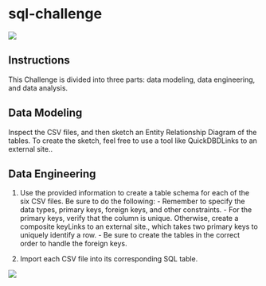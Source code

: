 # sql-challenge
<img src="https://capsule-render.vercel.app/api?type=waving&color=BDBDC8&height=150&section=header" />

## Instructions
This Challenge is divided into three parts: data modeling, data engineering, and data analysis.

## Data Modeling
Inspect the CSV files, and then sketch an Entity Relationship Diagram of the tables. To create the sketch, feel free to use a tool like QuickDBDLinks to an external site..

## Data Engineering
  1.  Use the provided information to create a table schema for each of the six CSV files. Be sure to do the following:
    -  Remember to specify the data types, primary keys, foreign keys, and other constraints.
    -  For the primary keys, verify that the column is unique. Otherwise, create a composite keyLinks to an external site., which takes two primary keys to uniquely identify a row.
    -  Be sure to create the tables in the correct order to handle the foreign keys.

  2.  Import each CSV file into its corresponding SQL table.

<img src="https://capsule-render.vercel.app/api?type=waving&color=BDBDC8&height=150&section=footer" />
